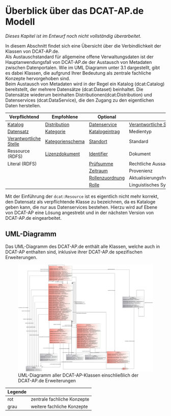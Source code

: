 # Überblick über das DCAT-AP.de Modell

_Dieses Kapitel ist im Entwurf noch nicht vollständig überarbeitet._ 

In diesem Abschnitt findet sich eine Übersicht über die Verbindlichkeit der Klassen von DCAT-AP.de. <br>
Als Austauschstandard für allgemeine offene Verwaltungsdaten ist der Hauptanwendungsfall von DCAT-AP.de der Austausch von Metadaten zwischen Datenportalen. Wie im UML Diagramm unter 3.1 dargestellt, gibt es dabei Klassen, die aufgrund Ihrer Bedeutung als zentrale fachliche Konzepte hervorgehoben sind. <br>
Beim Austausch von Metadaten wird in der Regel ein Katalog (dcat:Catalog) bereitstellt, der mehrere Datensätze (dcat:Dataset) beinhaltet. Die Datensätze wiederum beinhalten Distributionen(dcat:Distribution) und Datenservices (dcat:DataService), die den Zugang zu den eigentlichen Daten herstellen.   


| Verpflichtend                                            | Empfohlene                                   | Optional                                   |                            |
| -------------------------------------------------------- | -------------------------------------------- | ------------------------------------------ | -------------------------- |
| [Katalog](#klasse-katalog)                               | [Distribution](#klasse-distribution)         | [Datenservice](#klasse-datenservice)       | [Verantwortliche Stelle](#klasse-verantwortliche-stelle) |
| [Datensatz](#klasse-datensatz)                           | [Kategorie](#klasse-kategorie)               | [Katalogeintrag](#klasse-katalogeintrag)   | Medientyp                  |
| [Verantwortliche Stelle](#klasse-verantwortliche-stelle) | [Kategorienschema](#klasse-kategorienschema) | [Standort](#klasse-standort)               | Standard                   |
| Ressource (RDFS)                                         | [Lizenzdokument](#klasse-lizenzdokument)     | [Identifier](#klasse-identifier)           | Dokument                   |
| Literal (RDFS)                                           |                                              | [Prüfsumme](#klasse-prufsumme)             | Rechtliche Aussage         |
|                                                          |                                              | [Zeitraum](#klasse-zeitraum)               | Provenienz                 |
|                                                          |                                              | [Rollenzuordnung](#klasse-rollenzuordnung) | Aktualisierungsfrequenz    |
|                                                          |                                              | [Rolle](#beziehung-rolle)                  | Linguistisches System      |

<aside class="ednote">

Mit der Einführung der `dcat:Resource` ist es eigentlich nicht mehr korrekt, den Datensatz als verpflichtende Klasse zu bezeichnen, da es Kataloge geben kann, die nur aus Datenservices bestehen.
Hierzu wird auf Ebene von DCAT-AP eine Lösung angestrebt und in der nächsten Version von DCAT-AP.de eingearbeitet.

</aside>


## UML-Diagramm

Das UML-Diagramm des DCAT-AP.de enthält alle Klassen, welche auch in DCAT-AP enthalten sind, inklusive ihrer DCAT-AP.de spezifischen Erweiterungen. 

<figure id="pic-id-5">
  <a href="../uml/dcat-ap-de.svg" target="_blank"><img src="../uml/dcat-ap-de.svg" alt="UML-Diagramm aller DCAT-AP-Klassen einschließlich der DCAT-AP.de Erweiterungen "></a>
  <figcaption>UML-Diagramm aller DCAT-AP-Klassen einschließlich der DCAT-AP.de Erweiterungen</figcaption>
</figure>

| Legende |                             |
| ------- | --------------------------- |
| rot     | zentrale fachliche Konzepte |
| grau    | weitere fachliche Konzepte  |

